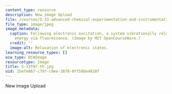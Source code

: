 ```yaml
---
content_type: resource
description: New image Upload
file: /courses/5-33-advanced-chemical-experimentation-and-instrumentation-fall-2007/1befe867c797c9ee38780ff59be4818f_5-33f07-th.jpg
file_type: image/jpeg
image_metadata:
  caption: Following electronic excitation, a system vibrationally relaxes and releases
    energy via fluorescence. (Image by MIT OpenCourseWare.)
  credit: ''
  image-alt: Relaxation of electronic states.
learning_resource_types: []
ocw_type: OCWImage
resourcetype: Image
title: 5-33f07-th.jpg
uid: 1befe867-c797-c9ee-3878-0ff59be4818f
---
```

New image Upload

